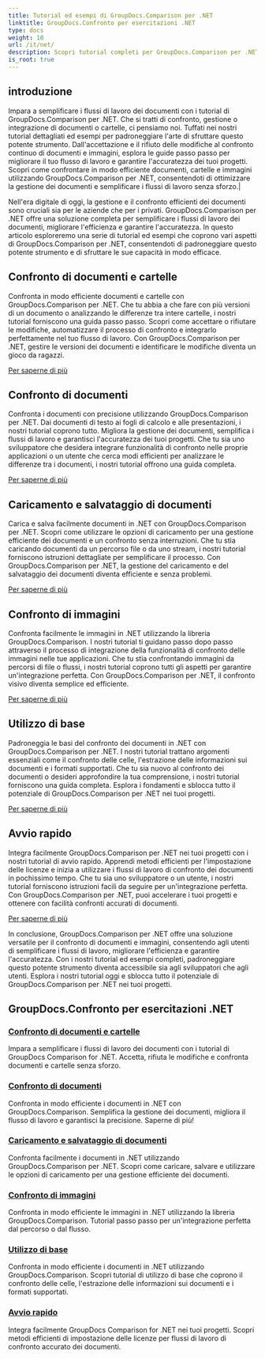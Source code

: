 ```yaml
---
title: Tutorial ed esempi di GroupDocs.Comparison per .NET
linktitle: GroupDocs.Confronto per esercitazioni .NET
type: docs
weight: 10
url: /it/net/
description: Scopri tutorial completi per GroupDocs.Comparison per .NET, che facilitano il confronto, la gestione e l'integrazione efficiente di documenti e cartelle senza sforzo.
is_root: true
---
```

## introduzione

Impara a semplificare i flussi di lavoro dei documenti con i tutorial di GroupDocs.Comparison per .NET. Che si tratti di confronto, gestione o integrazione di documenti o cartelle, ci pensiamo noi. Tuffati nei nostri tutorial dettagliati ed esempi per padroneggiare l'arte di sfruttare questo potente strumento. Dall'accettazione e il rifiuto delle modifiche al confronto continuo di documenti e immagini, esplora le guide passo passo per migliorare il tuo flusso di lavoro e garantire l'accuratezza dei tuoi progetti. Scopri come confrontare in modo efficiente documenti, cartelle e immagini utilizzando GroupDocs.Comparison per .NET, consentendoti di ottimizzare la gestione dei documenti e semplificare i flussi di lavoro senza sforzo.|

Nell'era digitale di oggi, la gestione e il confronto efficienti dei documenti sono cruciali sia per le aziende che per i privati. GroupDocs.Comparison per .NET offre una soluzione completa per semplificare i flussi di lavoro dei documenti, migliorare l'efficienza e garantire l'accuratezza. In questo articolo esploreremo una serie di tutorial ed esempi che coprono vari aspetti di GroupDocs.Comparison per .NET, consentendoti di padroneggiare questo potente strumento e di sfruttare le sue capacità in modo efficace.

## Confronto di documenti e cartelle

Confronta in modo efficiente documenti e cartelle con GroupDocs.Comparison per .NET. Che tu abbia a che fare con più versioni di un documento o analizzando le differenze tra intere cartelle, i nostri tutorial forniscono una guida passo passo. Scopri come accettare o rifiutare le modifiche, automatizzare il processo di confronto e integrarlo perfettamente nel tuo flusso di lavoro. Con GroupDocs.Comparison per .NET, gestire le versioni dei documenti e identificare le modifiche diventa un gioco da ragazzi.

[Per saperne di più](./documents-and-folder-comparison/)

## Confronto di documenti

Confronta i documenti con precisione utilizzando GroupDocs.Comparison per .NET. Dai documenti di testo ai fogli di calcolo e alle presentazioni, i nostri tutorial coprono tutto. Migliora la gestione dei documenti, semplifica i flussi di lavoro e garantisci l'accuratezza dei tuoi progetti. Che tu sia uno sviluppatore che desidera integrare funzionalità di confronto nelle proprie applicazioni o un utente che cerca modi efficienti per analizzare le differenze tra i documenti, i nostri tutorial offrono una guida completa.

[Per saperne di più](./document-comparison/)

## Caricamento e salvataggio di documenti

Carica e salva facilmente documenti in .NET con GroupDocs.Comparison per .NET. Scopri come utilizzare le opzioni di caricamento per una gestione efficiente dei documenti e un confronto senza interruzioni. Che tu stia caricando documenti da un percorso file o da uno stream, i nostri tutorial forniscono istruzioni dettagliate per semplificare il processo. Con GroupDocs.Comparison per .NET, la gestione del caricamento e del salvataggio dei documenti diventa efficiente e senza problemi.

[Per saperne di più](./loading-and-saving-documents/)

## Confronto di immagini

Confronta facilmente le immagini in .NET utilizzando la libreria GroupDocs.Comparison. I nostri tutorial ti guidano passo dopo passo attraverso il processo di integrazione della funzionalità di confronto delle immagini nelle tue applicazioni. Che tu stia confrontando immagini da percorsi di file o flussi, i nostri tutorial coprono tutti gli aspetti per garantire un'integrazione perfetta. Con GroupDocs.Comparison per .NET, il confronto visivo diventa semplice ed efficiente.

[Per saperne di più](./image-comparison/)

## Utilizzo di base 

Padroneggia le basi del confronto dei documenti in .NET con GroupDocs.Comparison per .NET. I nostri tutorial trattano argomenti essenziali come il confronto delle celle, l'estrazione delle informazioni sui documenti e i formati supportati. Che tu sia nuovo al confronto dei documenti o desideri approfondire la tua comprensione, i nostri tutorial forniscono una guida completa. Esplora i fondamenti e sblocca tutto il potenziale di GroupDocs.Comparison per .NET nei tuoi progetti.

[Per saperne di più](./basic-usage/)

## Avvio rapido 

Integra facilmente GroupDocs.Comparison per .NET nei tuoi progetti con i nostri tutorial di avvio rapido. Apprendi metodi efficienti per l'impostazione delle licenze e inizia a utilizzare i flussi di lavoro di confronto dei documenti in pochissimo tempo. Che tu sia uno sviluppatore o un utente, i nostri tutorial forniscono istruzioni facili da seguire per un'integrazione perfetta. Con GroupDocs.Comparison per .NET, puoi accelerare i tuoi progetti e ottenere con facilità confronti accurati di documenti.

[Per saperne di più](./quick-start/)

In conclusione, GroupDocs.Comparison per .NET offre una soluzione versatile per il confronto di documenti e immagini, consentendo agli utenti di semplificare i flussi di lavoro, migliorare l'efficienza e garantire l'accuratezza. Con i nostri tutorial ed esempi completi, padroneggiare questo potente strumento diventa accessibile sia agli sviluppatori che agli utenti. Esplora i nostri tutorial oggi e sblocca tutto il potenziale di GroupDocs.Comparison per .NET nei tuoi progetti.
## GroupDocs.Confronto per esercitazioni .NET 
### [Confronto di documenti e cartelle](./documents-and-folder-comparison/)
Impara a semplificare i flussi di lavoro dei documenti con i tutorial di GroupDocs Comparison for .NET. Accetta, rifiuta le modifiche e confronta documenti e cartelle senza sforzo.
### [Confronto di documenti](./document-comparison/)
Confronta in modo efficiente i documenti in .NET con GroupDocs.Comparison. Semplifica la gestione dei documenti, migliora il flusso di lavoro e garantisci la precisione. Saperne di più!
### [Caricamento e salvataggio di documenti](./loading-and-saving-documents/)
Confronta facilmente i documenti in .NET utilizzando GroupDocs.Comparison per .NET. Scopri come caricare, salvare e utilizzare le opzioni di caricamento per una gestione efficiente dei documenti.
### [Confronto di immagini](./image-comparison/)
Confronta in modo efficiente le immagini in .NET utilizzando la libreria GroupDocs.Comparison. Tutorial passo passo per un'integrazione perfetta dal percorso o dal flusso.
### [Utilizzo di base](./basic-usage/)
Confronta in modo efficiente i documenti in .NET utilizzando GroupDocs.Comparison. Scopri tutorial di utilizzo di base che coprono il confronto delle celle, l'estrazione delle informazioni sui documenti e i formati supportati.
### [Avvio rapido](./quick-start/)
Integra facilmente GroupDocs Comparison for .NET nei tuoi progetti. Scopri metodi efficienti di impostazione delle licenze per flussi di lavoro di confronto accurato dei documenti.